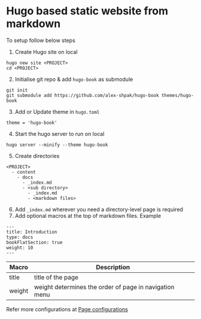 # Hugo based static website from markdown 

To setup follow below steps 
1. Create Hugo site on local 
```
hugo new site <PROJECT>
cd <PROJECT>
```
2. Initialise git repo & add `hugo-book` as submodule
```
git init
git submodule add https://github.com/alex-shpak/hugo-book themes/hugo-book
```
3. Add or Update theme in `hugo.toml`
```
theme = 'hugo-book'
```
4. Start the hugo server to run on local
```
hugo server --minify --theme hugo-book
```
5. Create directories
```
<PROJECT>
  - content
    - docs
      - _index.md
      - <sub directory>
        - _index.md
        - <markdown files>
```
6. Add `_index.md` wherever you need a directory-level page is required
7. Add optional macros at the top of markdown files.
Example
```
---
title: Introduction
type: docs
bookFlatSection: true
weight: 10
---
```
|Macro|Description|
|-----|-----------|
|title| title of the page |
|weight| weight determines the order of page in navigation menu |

Refer more configurations at [Page configurations](https://github.com/alex-shpak/hugo-book/tree/master?tab=readme-ov-file#page-configuration)
